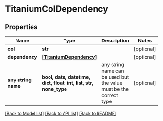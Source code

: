 # TitaniumColDependency


## Properties
Name | Type | Description | Notes
------------ | ------------- | ------------- | -------------
**col** | **str** |  | [optional] 
**dependency** | [**[TitaniumDependency]**](TitaniumDependency.md) |  | [optional] 
**any string name** | **bool, date, datetime, dict, float, int, list, str, none_type** | any string name can be used but the value must be the correct type | [optional]

[[Back to Model list]](../README.md#documentation-for-models) [[Back to API list]](../README.md#documentation-for-api-endpoints) [[Back to README]](../README.md)


